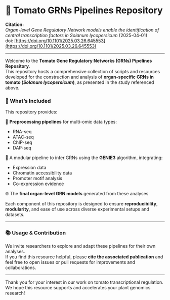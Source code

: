 # 🍅 Tomato GRNs Pipelines Repository

**Citation:**  
*Organ-level Gene Regulatory Network models enable the identification of central transcription factors in* *Solanum lycopersicum* (2025-04-01)  
doi: [https://doi.org/10.1101/2025.03.26.645553](https://doi.org/10.1101/2025.03.26.645553)

---

Welcome to the **Tomato Gene Regulatory Networks (GRNs) Pipelines Repository**.  
This repository hosts a comprehensive collection of scripts and resources developed for the construction and analysis of **organ-specific GRNs in tomato (*Solanum lycopersicum*)**, as presented in the study referenced above.

### 🧰 What’s Included

This repository provides:

🧬 **Preprocessing pipelines** for multi-omic data types:
  - RNA-seq
  - ATAC-seq
  - ChIP-seq
  - DAP-seq

🔄 A modular pipeline to infer GRNs using the **GENIE3** algorithm, integrating:
  - Expression data
  - Chromatin accessibility data
  - Promoter motif analysis
  - Co-expression evidence

🌐 The **final organ-level GRN models** generated from these analyses

Each component of this repository is designed to ensure **reproducibility**, **modularity**, and ease of use across diverse experimental setups and datasets.

---

### 📚 Usage & Contribution

We invite researchers to explore and adapt these pipelines for their own analyses.  
If you find this resource helpful, please **cite the associated publication** and feel free to open issues or pull requests for improvements and collaborations.

---

Thank you for your interest in our work on tomato transcriptional regulation.  
We hope this resource supports and accelerates your plant genomics research!
